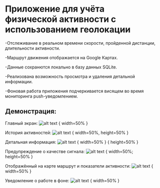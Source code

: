 # Приложение для учёта физической активности с использованием геолокации

-Отслеживание в реальном времени скорости, пройденной дистанции, длительности активности.

-Маршрут движения отображается на Google Картах.

-Данные сохранются локально в базу данных SQLite.

-Реализована возможность просмотра и удаления детальной информации.

-Фоновая работа приложения подчеркивается висящем во время мониторинга push-уведомлением.


## Демонстрация: 

Главный экран:
![alt text](images/main_screen.jpg "Главный экран")​ { width=50% }

История активностей:
![alt text](images/history.jpg "История активностей")​ { width=50%, height=50% }

Детальная информация:
![alt text](images/detail.jpg "Детальная информация")​ { width=50% } { height=50% }

Предупреждение о качестве сигнала:
![alt text](images/signal.jpg "Предупреждение о качестве сигнала")​ { width=50%; height=50% }

Отображённый на карте маршрут и показатели активности:
![alt text](images/route.jpg "Маршрут и показатели")​ { width=50% }

Уведомление о работе в фоне:
![alt text](images/notification.jpg "Уведомление")​ { width=50% }

